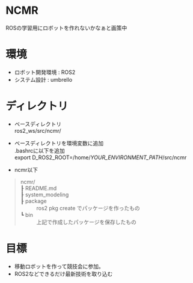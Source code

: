 # NCMR

ROSの学習用にロボットを作れないかなぁと画策中

# 環境
- ロボット開発環境 : ROS2
- システム設計 : umbrello

# ディレクトリ
- ベースディレクトリ  
ros2\_ws/src/ncmr/

- ベースディレクトリを環境変数に追加<br>
\.bashrcに以下を追加<br>
export D_ROS2_ROOT=/home/*YOUR_ENVIRONMENT_PATH*/src/ncmr

- ncmr以下<br>
>ncmr\/<br>
>┠ README.md  
>┠ system\_modeling  
>┠ package  
><span>　　　</span>ros2 pkg create でパッケージを作ったもの  
>┗ bin  
><span>　　　</span>上記で作成したパッケージを保存したもの  

# 目標  
- 移動ロボットを作って競技会に参加。  
- ROS2などできるだけ最新技術を取り込む  
